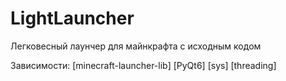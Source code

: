 # LightLauncher
Легковесный лаунчер для майнкрафта с исходным кодом

Зависимости: 
[minecraft-launcher-lib]
[PyQt6]
[sys]
[threading]
